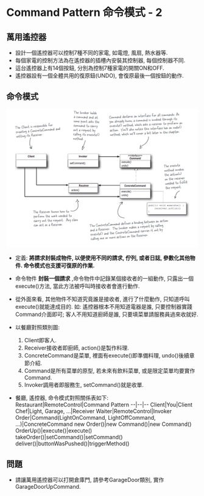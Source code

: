 # Command Pattern 命令模式 - 2

## 萬用遙控器
* 設計一個遙控器可以控制7種不同的家電, 如電燈, 風扇, 熱水器等.
* 每個家電的控制方法為在遙控器的插槽內安裝其控制器, 每個控制器不同.
* 這台遙控器上有14個按鈕, 分別為控制7種家電的開關ON和OFF.
* 遙控器設有一個全體共用的復原鈕(UNDO), 會復原最後一個按鈕的動作.

## 命令模式

![Alt text](../resource/command.png "Command Pattern Class Graph")

* 定義: __將請求封裝成物件, 以便使用不同的請求, 佇列, 或者日誌, 參數化其他物件. 命令模式也支援可復原的作業.__
* 命令物件 __封裝一個請求__ ,命令物件中記錄某個接收者的一組動作, 只露出一個execute()方法, 當此方法被呼叫時接收者會進行動作.
* 從外面來看, 其他物件不知道究竟誰是接收者, 進行了什麼動作, 只知道呼叫execute()就能達成目的. 如: 遙控器根本不用知道電器是誰, 只要控制器實踐Command介面即可; 客人不用知道廚師是誰, 只要填菜單請服務員過來收就好.
* 以餐廳對照類別圖:
    1. Client即客人.
    1. Receiver接收者即廚師, action()是製作料理.
    1. ConcreteCommand是菜單, 裡面有execute()即準備料理, undo()後續章節介紹.
    1. Command是所有菜單的原型, 若未來有飲料菜單, 或是限定菜單均要實作Command.
    1. Invoker調用者即服務生, setCommand()就是收單.

* 餐廳, 遙控器, 命令模式對照關係表如下:
Restaurant|RemoteControl|Command Pattern
--|--|--
Client|You|Client
Chef|Light, Garage, ...|Receiver
Waiter|RemoteControl|Invoker
Order|Command(LightOnCommand, LightOffCommand, ...)|ConcreteCommand
new Order()|new Command()|new Command()
OrderUp()|execute()|execute()
takeOrder()|setCommand()|setCommand()
deliver()|buttonWasPushed()|triggerMethod()

## 問題
* 請讓萬用遙控器可以打開倉庫門, 請參考GarageDoor類別, 實作GarageDoorUpCommand.

